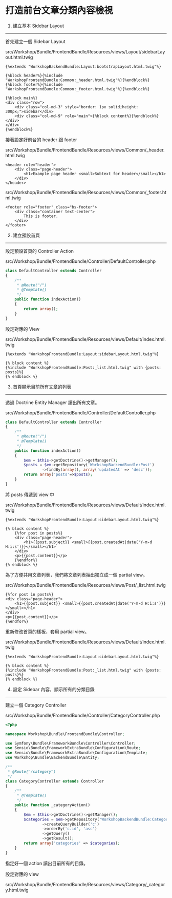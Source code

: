 打造前台文章分類內容檢視
====================================

1) 建立基本 Sidebar Layout
--------------------------

首先建立一個 Sidebar Layout

src/Workshop/Bundle/FrontendBundle/Resources/views/Layout/sidebarLayout.html.twig

```jinja
{%extends "WorkshopBackendBundle:Layout:bootstrapLayout.html.twig"%}

{%block header%}{%include "WorkshopFrontendBundle:Common:_header.html.twig"%}{%endblock%}
{%block footer%}{%include "WorkshopFrontendBundle:Common:_footer.html.twig"%}{%endblock%}

{%block main%}
<div class="row">
    <div class="col-md-3" style="border: 1px solid;height: 300px;">sidebar</div>
    <div class="col-md-9" role="main">{%block content%}{%endblock%}</div>
</div>
{%endblock%}
```

接著設定好前台的 header 跟 footer

src/Workshop/Bundle/FrontendBundle/Resources/views/Common/_header.html.twig

```jinja
<header role="header">
    <div class="page-header">
        <h1>Example page header <small>Subtext for header</small></h1>
    </div>
</header>
```

src/Workshop/Bundle/FrontendBundle/Resources/views/Common/_footer.html.twig

```jinja
<footer role="footer" class="bs-footer">
    <div class="container text-center">
        This is footer.
    </div>
</footer>
```

2) 建立預設首頁
-------------

設定預設首頁的 Controller Action

src/Workshop/Bundle/FrontendBundle/Controller/DefaultController.php

```php
class DefaultController extends Controller
{
    /**
     * @Route("/")
     * @Template()
     */
    public function indexAction()
    {
        return array();
    }
}
```

設定對應的 View

src/Workshop/Bundle/FrontendBundle/Resources/views/Default/index.html.twig

```jinja
{%extends "WorkshopFrontendBundle:Layout:sidebarLayout.html.twig"%}

{% block content %}
{%include "WorkshopFrontendBundle:Post:_list.html.twig" with {posts: posts}%}
{% endblock %}
```

3) 首頁顯示目前所有文章的列表
--------------------------

透過 Doctrine Entity Manager 讀出所有文章。

src/Workshop/Bundle/FrontendBundle/Controller/DefaultController.php

```php
class DefaultController extends Controller
{
    /**
     * @Route("/")
     * @Template()
     */
    public function indexAction()
    {
        $em = $this->getDoctrine()->getManager();
        $posts = $em->getRepository('WorkshopBackendBundle:Post')
                ->findBy(array(), array('updatedAt' => 'desc'));
        return array('posts'=>$posts);
    }
}
```

將 posts 傳遞到 view 中

src/Workshop/Bundle/FrontendBundle/Resources/views/Default/index.html.twig

```jinja
{%extends "WorkshopFrontendBundle:Layout:sidebarLayout.html.twig"%}

{% block content %}
    {%for post in posts%}
    <div class="page-header">
        <h1>{{post.subject}} <small>{{post.createdAt|date('Y-m-d H:i:s')}}</small></h1>
    </div>
    <p>{{post.content}}</p>
    {%endfor%}
{% endblock %}
```

為了方便共用文章列表，我們將文章列表抽出獨立成一個 partial view。

src/Workshop/Bundle/FrontendBundle/Resources/views/Post/_list.html.twig

```jinja
{%for post in posts%}
<div class="page-header">
    <h1>{{post.subject}} <small>{{post.createdAt|date('Y-m-d H:i:s')}}</small></h1>
</div>
<p>{{post.content}}</p>
{%endfor%}
```

重新修改首頁的樣板，套用 partial view。

src/Workshop/Bundle/FrontendBundle/Resources/views/Default/index.html.twig

```jinja
{%extends "WorkshopFrontendBundle:Layout:sidebarLayout.html.twig"%}

{% block content %}
{%include "WorkshopFrontendBundle:Post:_list.html.twig" with {posts: posts}%}
{% endblock %}
```

4) 設定 Sidebar 內容，顯示所有的分類目錄
-------------------------------------

建立一個 Category Controller

src/Workshop/Bundle/FrontendBundle/Controller/CategoryController.php

```php
<?php

namespace Workshop\Bundle\FrontendBundle\Controller;

use Symfony\Bundle\FrameworkBundle\Controller\Controller;
use Sensio\Bundle\FrameworkExtraBundle\Configuration\Route;
use Sensio\Bundle\FrameworkExtraBundle\Configuration\Template;
use Workshop\Bundle\BackendBundle\Entity;

/**
 * @Route("/category")
 */
class CategoryController extends Controller
{
    /**
     * @Template()
     */
    public function _categoryAction()
    {
        $em = $this->getDoctrine()->getManager();
        $categories = $em->getRepository('WorkshopBackendBundle:Category')
                ->createQueryBuilder('c')
                ->orderBy('c.id', 'asc')
                ->getQuery()
                ->getResult();
        return array('categories' => $categories);
    }
}
```

指定好一個 action 讀出目前所有的目錄。

設定對應的 view

src/Workshop/Bundle/FrontendBundle/Resources/views/Category/_category.html.twig

```jinja
```

